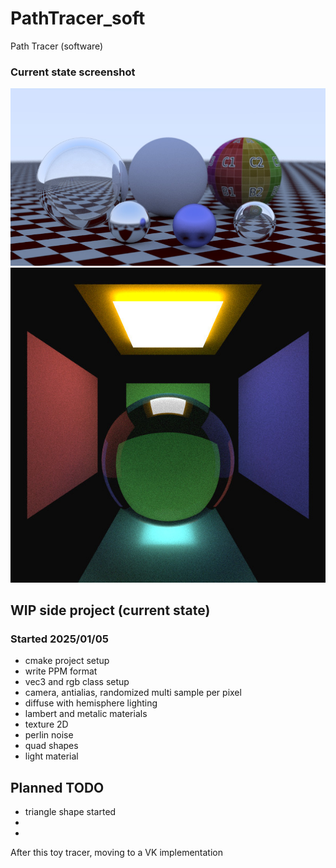 # PathTracer_soft
Path Tracer (software)

### Current state screenshot
![Screenshot Jan 11, 2025](/_screenshots/image_20250111.jpg)
![Screenshot Jan 12, 2025](/_screenshots/image_20250113.jpg)

## WIP side project (current state)
### Started 2025/01/05
* cmake project setup
* write PPM format
* vec3 and rgb class setup
* camera, antialias, randomized multi sample per pixel
* diffuse with hemisphere lighting
* lambert and metalic materials
* texture 2D 
* perlin noise
* quad shapes
* light material

## Planned TODO
* triangle shape started
* 
* 



After this toy tracer, moving to a VK implementation
